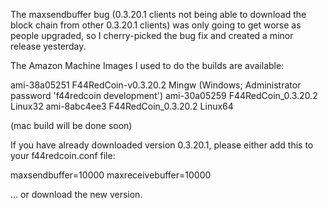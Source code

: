 The maxsendbuffer bug (0.3.20.1 clients not being able to download the block chain from other 0.3.20.1 clients) was only going to get
worse as people upgraded, so I cherry-picked the bug fix and created a minor release yesterday.

The Amazon Machine Images I used to do the builds are available:

  ami-38a05251   F44RedCoin-v0.3.20.2 Mingw    (Windows; Administrator password 'f44redcoin development')
  ami-30a05259   F44RedCoin_0.3.20.2 Linux32
  ami-8abc4ee3   F44RedCoin_0.3.20.2 Linux64

(mac build will be done soon)

If you have already downloaded version 0.3.20.1, please either add this to your f44redcoin.conf file:

  maxsendbuffer=10000
  maxreceivebuffer=10000

... or download the new version.
